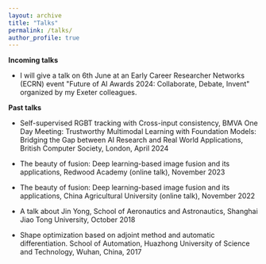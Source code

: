 ```yaml
---
layout: archive
title: "Talks"
permalink: /talks/
author_profile: true
---
```


**Incoming talks**

- I will give a talk on 6th June at an Early Career Researcher Networks (ECRN) event "Future of AI Awards 2024: Collaborate, Debate, Invent" organized by my Exeter colleagues.

**Past talks**

- Self-supervised RGBT tracking with Cross-input consistency, BMVA One Day Meeting: Trustworthy Multimodal Learning with Foundation Models: Bridging the Gap between AI Research and Real World Applications, British Computer Society, London, April 2024

- The beauty of fusion: Deep learning-based image fusion and its applications, Redwood Academy (online talk), November 2023

- The beauty of fusion: Deep learning-based image fusion and its applications, China Agricultural University (online talk), November 2022

- A talk about Jin Yong, School of Aeronautics and Astronautics, Shanghai Jiao Tong University, October 2018

- Shape optimization based on adjoint method and automatic differentiation. School of Automation, Huazhong University of Science and Technology, Wuhan, China, 2017
